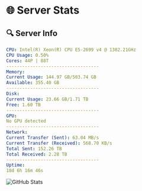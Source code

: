 # 🌐 Server Stats
## 🔍 Server Info
```yaml
CPU: Intel(R) Xeon(R) CPU E5-2699 v4 @ 1302.21GHz
CPU Usage: 0.50%
Cores: 44P | 88T
-----------------------------------
Memory:
Current Usage: 144.97 GB/503.74 GB
Available: 355.40 GB
-----------------------------------
Disk:
Current Usage: 23.66 GB/1.71 TB
Free: 1.60 TB
-----------------------------------
GPU:
No GPU detected
-----------------------------------
Network:
Current Transfer (Sent): 63.04 MB/s
Current Transfer (Received): 568.70 KB/s
Total Sent: 152.26 TB
Total Received: 2.28 TB
-----------------------------------
Uptime:
18d 6h 16m 46s
```
![GitHub Stats](https://img.shields.io/badge/Updated-2025-02-26_05:00:04-blue)